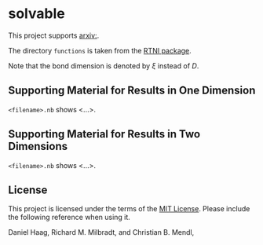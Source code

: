 # solvable

This project supports [arxiv:<identifier>](https://arxiv.org/abs/<identifier>).

The directory `functions` is taken from the [RTNI package](https://github.com/MotohisaFukuda/RTNI).

Note that the bond dimension is denoted by $\xi$ instead of $D$.

## Supporting Material for Results in One Dimension

`<filename>.nb` shows <...>.

## Supporting Material for Results in Two Dimensions

`<filename>.nb` shows <...>.

## License

This project is licensed under the terms of the [MIT License](LICENSE.md). Please include the following reference when using it.

Daniel Haag, Richard M. Milbradt, and Christian B. Mendl, <title>, [arXiv:<identifier> [quant-ph]](https://arxiv.org/abs/<identifier>).
